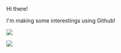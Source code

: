 Hi there!

I'm making some interestings using Github!

![](https://github-readme-stats.vercel.app/api/top-langs/?username=IceCang&bg_color=000022&text_color=66ccff&title_color=f400ff)

![](https://github-readme-stats.vercel.app/api?username=IceCang&bg_color=000022&text_color=66ccff&title_color=f400ff)

